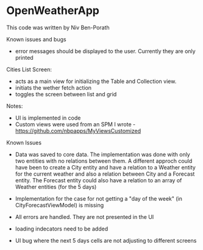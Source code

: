 # OpenWeatherApp
This code was written by Niv Ben-Porath


Known issues and bugs
* error messages should be displayed to the user. Currently they are only printed

Cities List Screen:
* acts as a main view for initializing the Table and Collection view.
* initiats the wether fetch action
* toggles the screen between list and grid


Notes:
* UI is implemented in code
* Custom views were used from an SPM I wrote - https://github.com/nbpapps/MyViewsCustomized 

Known Issues
* Data was saved to core data. The implementation was done with only two entities with no relations between them. A different approch could have been to create a City entity and have a relation to a Weather entity for the current weather and also a relation between City and a Forecast entity. The Forecast entity could also have a relation to an array of Weather entities (for the 5 days)

*  Implementation for the case for not getting a "day of the week" (in CityForecastViewModel) is missing 

* All errors are handled. They are not presented in the UI

* loading indecators need to be added

* UI bug where the next 5 days cells are not adjusting to different screens



